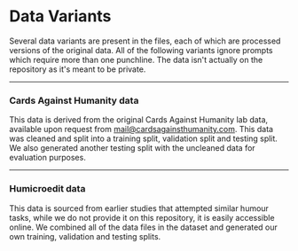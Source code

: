 # Data Variants
Several data variants are present in the files, each of which are processed versions of the original data. All of the following variants ignore prompts which require more than one punchline. The data isn't actually on the repository as it's meant to be private.

---

### Cards Against Humanity data
This data is derived from the original Cards Against Humanity lab data, available upon request from mail@cardsagainsthumanity.com. This data was cleaned and split into a training split, validation split and testing split. We also generated another testing split with the uncleaned data for evaluation purposes.

---

### Humicroedit data
This data is sourced from earlier studies that attempted similar humour tasks, while we do not provide it on this repository, it is easily accessible online. We combined all of the data files in the dataset and generated our own training, validation and testing splits.